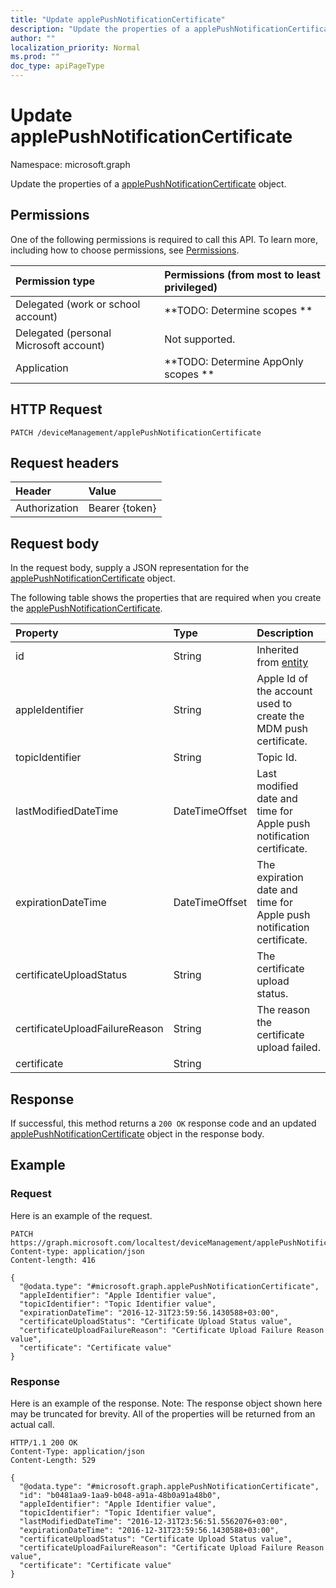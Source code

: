 ```yaml
---
title: "Update applePushNotificationCertificate"
description: "Update the properties of a applePushNotificationCertificate object."
author: ""
localization_priority: Normal
ms.prod: ""
doc_type: apiPageType
---
```


# Update applePushNotificationCertificate

Namespace: microsoft.graph

Update the properties of a [applePushNotificationCertificate](../resources/intune-devices-applepushnotificationcertificate.md) object.

## Permissions
One of the following permissions is required to call this API. To learn more, including how to choose permissions, see [Permissions](/concepts/permissions-reference.md).

|Permission type|Permissions (from most to least privileged)|
|:---|:---|
|Delegated (work or school account)|**TODO: Determine scopes **|
|Delegated (personal Microsoft account)|Not supported.|
|Application|**TODO: Determine AppOnly scopes **|

## HTTP Request
<!-- {
  "blockType": "ignored"
}
-->
``` http
PATCH /deviceManagement/applePushNotificationCertificate
```

## Request headers
|Header|Value|
|:---|:---|
|Authorization|Bearer {token}|

## Request body
In the request body, supply a JSON representation for the [applePushNotificationCertificate](../resources/intune-devices-applepushnotificationcertificate.md) object.

The following table shows the properties that are required when you create the [applePushNotificationCertificate](../resources/intune-devices-applepushnotificationcertificate.md).

|Property|Type|Description|
|:---|:---|:---|
|id|String| Inherited from [entity](../resources/entity.md)|
|appleIdentifier|String|Apple Id of the account used to create the MDM push certificate.|
|topicIdentifier|String|Topic Id.|
|lastModifiedDateTime|DateTimeOffset|Last modified date and time for Apple push notification certificate.|
|expirationDateTime|DateTimeOffset|The expiration date and time for Apple push notification certificate.|
|certificateUploadStatus|String|The certificate upload status.|
|certificateUploadFailureReason|String|The reason the certificate upload failed.|
|certificate|String||



## Response
If successful, this method returns a `200 OK` response code and an updated [applePushNotificationCertificate](../resources/intune-devices-applepushnotificationcertificate.md) object in the response body.

## Example

### Request
Here is an example of the request.
<!-- {
  "blockType": "request",
  "name": "update_applepushnotificationcertificate"
}
-->
``` http
PATCH https://graph.microsoft.com/localtest/deviceManagement/applePushNotificationCertificate
Content-type: application/json
Content-length: 416

{
  "@odata.type": "#microsoft.graph.applePushNotificationCertificate",
  "appleIdentifier": "Apple Identifier value",
  "topicIdentifier": "Topic Identifier value",
  "expirationDateTime": "2016-12-31T23:59:56.1430588+03:00",
  "certificateUploadStatus": "Certificate Upload Status value",
  "certificateUploadFailureReason": "Certificate Upload Failure Reason value",
  "certificate": "Certificate value"
}
```

### Response
Here is an example of the response. Note: The response object shown here may be truncated for brevity. All of the properties will be returned from an actual call.
<!-- {
  "blockType": "response",
  "truncated": true
}
-->
``` http
HTTP/1.1 200 OK
Content-Type: application/json
Content-Length: 529

{
  "@odata.type": "#microsoft.graph.applePushNotificationCertificate",
  "id": "b0481aa9-1aa9-b048-a91a-48b0a91a48b0",
  "appleIdentifier": "Apple Identifier value",
  "topicIdentifier": "Topic Identifier value",
  "lastModifiedDateTime": "2016-12-31T23:56:51.5562076+03:00",
  "expirationDateTime": "2016-12-31T23:59:56.1430588+03:00",
  "certificateUploadStatus": "Certificate Upload Status value",
  "certificateUploadFailureReason": "Certificate Upload Failure Reason value",
  "certificate": "Certificate value"
}
```

